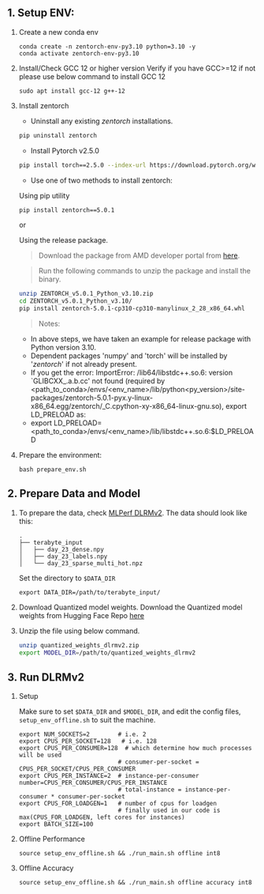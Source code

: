 ## 1. Setup ENV:

1. Create a new conda env
    ```shell
    conda create -n zentorch-env-py3.10 python=3.10 -y
    conda activate zentorch-env-py3.10
    ```

2. Install/Check GCC 12 or higher version
    Verify if you have GCC>=12 if not please use below command to install GCC 12
    ```shell
    sudo apt install gcc-12 g++-12
    ```
3. Install zentorch

    * Uninstall any existing _zentorch_ installations.
    ```bash
    pip uninstall zentorch
    ```
    * Install Pytorch v2.5.0
    ```bash
    pip install torch==2.5.0 --index-url https://download.pytorch.org/whl/cpu
    ```
    * Use one of two methods to install zentorch:

    Using pip utility
    ```bash
    pip install zentorch==5.0.1
    ```
    or

    Using the release package.

    > Download the package from AMD developer portal from [here](https://www.amd.com/en/developer/zendnn.html).

    > Run the following commands to unzip the package and install the binary.

    ```bash
    unzip ZENTORCH_v5.0.1_Python_v3.10.zip
    cd ZENTORCH_v5.0.1_Python_v3.10/
    pip install zentorch-5.0.1-cp310-cp310-manylinux_2_28_x86_64.whl
    ```
    >Notes:
    * In above steps, we have taken an example for release package with Python version 3.10.
    * Dependent packages 'numpy' and 'torch' will be installed by '_zentorch_' if not already present.
    * If you get the error: ImportError: /lib64/libstdc++.so.6: version `GLIBCXX_.a.b.cc' not found (required by <path_to_conda>/envs/<env_name>/lib/python<py_version>/site-packages/zentorch-5.0.1-pyx.y-linux-x86_64.egg/zentorch/_C.cpython-xy-x86_64-linux-gnu.so), export LD_PRELOAD as:
    * export LD_PRELOAD=<path_to_conda>/envs/<env_name>/lib/libstdc++.so.6:$LD_PRELOAD

4. Prepare the environment:
    ```shell
    bash prepare_env.sh
    ```

## 2. Prepare Data and Model

1. To prepare the data, check [MLPerf DLRMv2](https://github.com/mlcommons/training/tree/master/recommendation_v2/torchrec_dlrm#create-the-synthetic-multi-hot-dataset). The data should look like this:
    ```shell
    .
    ├── terabyte_input
    │   ├── day_23_dense.npy
    │   ├── day_23_labels.npy
    │   └── day_23_sparse_multi_hot.npz
    ```
    Set the directory to `$DATA_DIR`
    ```
    export DATA_DIR=/path/to/terabyte_input/
    ```

2. Download Quantized model weights.
    Download the Quantized model weights from Hugging Face Repo [here]()

3. Unzip the file using below command.
    ```bash
    unzip quantized_weights_dlrmv2.zip
    export MODEL_DIR=/path/to/quantized_weights_dlrmv2
    ```

## 3. Run DLRMv2

1. Setup

    Make sure to set `$DATA_DIR` and `$MODEL_DIR`, and edit the config files, `setup_env_offline.sh` to suit the machine.
    ```shell
    export NUM_SOCKETS=2        # i.e. 2
    export CPUS_PER_SOCKET=128   # i.e. 128
    export CPUS_PER_CONSUMER=128  # which determine how much processes will be used
                                # consumer-per-socket = CPUS_PER_SOCKET/CPUS_PER_CONSUMER
    export CPUS_PER_INSTANCE=2  # instance-per-consumer number=CPUS_PER_CONSUMER/CPUS_PER_INSTANCE
                                # total-instance = instance-per-consumer * consumer-per-socket
    export CPUS_FOR_LOADGEN=1   # number of cpus for loadgen
                                # finally used in our code is max(CPUS_FOR_LOADGEN, left cores for instances)
    export BATCH_SIZE=100
    ```

2. Offline Performance
    ```shell
    source setup_env_offline.sh && ./run_main.sh offline int8
    ```
3. Offline Accuracy
    ```shell
    source setup_env_offline.sh && ./run_main.sh offline accuracy int8
    ```